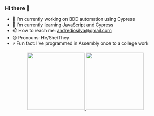 ### Hi there 👋


- 🔭 I’m currently working on BDD automation using Cypress
- 🌱 I’m currently learning JavaScript and Cypress
- 📫 How to reach me: andrediosilva@gmail.com
- 😄 Pronouns: He/She/They
- ⚡ Fun fact: I've programmed in Assembly once to a college work

<div align="center">
  <a href="https://github.com/andrediogenes">
  <img height="180em" src="https://github-readme-stats.vercel.app/api?username=andrediogenes&show_icons=true&theme=dark&include_all_commits=true&count_private=true"/>
  <img height="180em" src="https://github-readme-stats.vercel.app/api/top-langs/?username=andrediogenes&layout=compact&langs_count=7&theme=dark"/>
</div>
